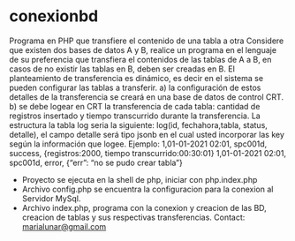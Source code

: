 # conexionbd
Programa en PHP que transfiere el contenido de una tabla a otra
Considere que existen dos bases de datos A y B, realice un programa en el
lenguaje de su preferencia que transfiera el contenidos de las tablas de A a B, en
casos de no existir las tablas en B, deben ser creadas en B.
El planteamiento de transferencia es dinámico, es decir en el sistema se pueden
configurar las tablas a transferir.
a) la configuración de estos detalles de la transferencia se creará en una base de
datos de control CRT.
b) se debe logear en CRT la transferencia de cada tabla: cantidad de registros
insertado y tiempo transcurrido durante la transferencia. La estructura la tabla log
seria la siguiente: log(id, fechahora,tabla, status, detalle), el campo detalle será
tipo jsonb en el cual usted incorporar las key según la información que logee.
Ejemplo:
1,01-01-2021 02:01, spc001d, success, {registros:2000,
tiempo transcurrido:00:30:01}
1,01-01-2021 02:01, spc001d, error, {“err”: “no se pudo crear
tabla”}

* Proyecto se ejecuta en la shell de php, iniciar con php.index.php
* Archivo config.php se encuentra la configuracion para la conexion al Servidor MySql.
* Archivo index.php, programa con la conexion y creacion de las BD, creacion de tablas y sus respectivas transferencias.
Contact: marialunar@gmail.com
